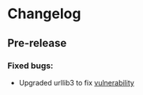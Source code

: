 # Changelog

## Pre-release

### Fixed bugs:

- Upgraded urllib3 to fix [vulnerability](https://nvd.nist.gov/vuln/detail/CVE-2019-11324)
